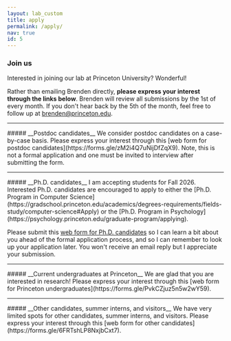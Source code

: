```yaml
---
layout: lab_custom
title: apply
permalink: /apply/
nav: true
id: 5
---
```

### __Join us__

Interested in joining our lab at Princeton University? Wonderful!

Rather than emailing Brenden directly, __please express your interest through the links below__. Brenden will review all submissions by the 1st of every month. If you don't hear back by the 5th of the month, feel free to follow up at brenden@princeton.edu.

<hr class='invis'>
##### __Postdoc candidates__
We consider postdoc candidates on a case-by-case basis. Please express your interest through this [web form for postdoc candidates](https://forms.gle/zM2i4Q7uNijDfZqX9). Note, this is not a formal application and one must be invited to interview after submitting the form.

<hr class='invis'>
##### __Ph.D. candidates__
I am accepting students for Fall 2026. Interested Ph.D. candidates are encouraged to apply to either the 
[Ph.D. Program in Computer Science](https://gradschool.princeton.edu/academics/degrees-requirements/fields-study/computer-science#Apply)
or the [Ph.D. Program in Psychology](https://psychology.princeton.edu/graduate-program/applying).

Please submit this [web form for Ph.D. candidates](https://forms.gle/AXoau6Q7xuZnhUeaA) so I can learn a bit about you ahead of the formal application process, and so I can remember to look up your application later. You won't receive an email reply but I appreciate your submission.

<hr class='invis'>
##### __Current undergraduates at Princeton__
We are glad that you are interested in research! Please express your interest through this [web form for Princeton undergraduates](https://forms.gle/PvkCZjuz5n5w2wY59).

<hr class='invis'>
##### __Other candidates, summer interns, and visitors__
We have very limited spots for other candidates, summer interns, and visitors. Please express your interest through this [web form for other candidates](https://forms.gle/6FRTshLP8NxjbCxt7).